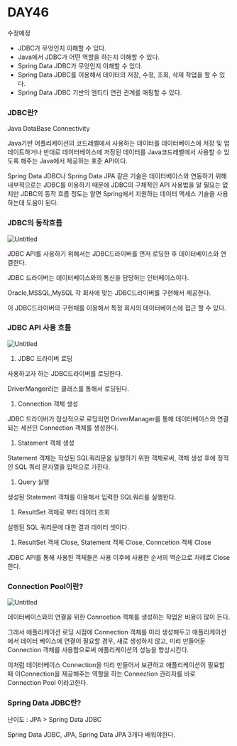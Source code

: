 # DAY46

수정예정

- JDBC가 무엇인지 이해할 수 있다.
- Java에서 JDBC가 어떤 역할을 하는지 이해할 수 있다.
- Spring Data JDBC가 무엇인지 이해할 수 있다.
- Spring Data JDBC를 이용해서 데이터의 저장, 수정, 조회, 삭제 작업을 할 수 있다.
- Spring Data JDBC 기반의 엔티티 연관 관계를 매핑할 수 있다.

### JDBC란?

Java DataBase Connectivity

Java기반 어플리케이션의 코드레벨에서 사용하는 데이터를 데이터베이스에 저장 및 업데이트하거나 반대로 데이터베이스에 저장된 데이터를 Java코드레벨에서 사용할 수 있도록 해주는 Java에서 제공하는 표준 API이다.

Spring Data JDBC나 Spring Data JPA 같은 기술은 데이터베이스와 연동하기 위해 내부적으로는 JDBC를 이용하기 때문에 JDBC의 구체적인 API 사용법을 알 필요는 없지만 JDBC의 동작 흐름 정도는 알면 Spring에서 지원하는 데이터 액세스 기술을 사용하는데 도움이 된다.

### JDBC의 동작흐름

![Untitled](https://s3-us-west-2.amazonaws.com/secure.notion-static.com/a6af3fe3-66d3-40bb-937f-88a08915c07a/Untitled.png)

JDBC API를 사용하기 위해서는 JDBC드라이버를 먼저 로딩한 후 데이터베이스와 연결한다.

JDBC 드라이버는 데이터베이스와의 통신을 담당하는 인터페이스이다.

Oracle,MSSQL,MySQL 각 회사에 맞는 JDBC드라이버를 구현해서 제공한다.

이 JDBC드라이버의 구현체를 이용해서 특정 회사의 데이터베이스에 접근 할 수 있다.

### JDBC API 사용 흐름

![Untitled](https://s3-us-west-2.amazonaws.com/secure.notion-static.com/e5b16fdc-0191-4e6f-992e-6914f95e1da3/Untitled.png)

1. JDBC 드라이버 로딩

사용하고자 하는 JDBC드라이버를 로딩한다.

DriverManger라는 클래스를 통해서 로딩된다.

1. Connection 객체 생성

JDBC 드라이버가 정상적으로 로딩되면 DriverManager를 통해 데이터베이스와 연결되는 세션인 Connection 객체를 생성한다.

1. Statement 객체 생성

Statement 객체는 작성된 SQL쿼리문을 실행하기 위한 객체로써, 객체 생성 후에 정적인 SQL 쿼리 문자열을 입력으로 가진다.

1. Query 실행

생성된 Statement 객체를 이용해서 입력한 SQL쿼리를 실행한다.

1. ResultSet 객체로 부터 데이터 조회

실행된 SQL 쿼리문에 대한 결과 데이터 셋이다.

1. ResultSet 객체 Close, Statement 객체 Close, Conncetion 객체 Close

JDBC API를 통해 사용된 객체들은 사용 이후에 사용한 순서의 역순으로 차례로 Close한다.

### Connection Pool이란?

![Untitled](https://s3-us-west-2.amazonaws.com/secure.notion-static.com/c0fc8ff0-c5dc-4dee-b649-c1c37db940ae/Untitled.png)

데이터베이스와의 연결을 위한 Conncetion 객체를 생성하는 작업은 비용이 많이 든다.

그래서 애플리케이션 로딩 시점에 Connection 객체를 미리 생성해두고 애플리케이션에서 데이터 베이스에 연결이 필요할 경우, 새로 생성하지 않고, 미리 만들어둔 Connection 객체를 사용함으로써 애플리케이션의 성능을 향상시킨다.

이처럼 데이터베이스 Connection을 미리 만들어서 보관하고 애플리케이션이 필요할 때 이Connection을 제공해주는 역할을 하는 Connection 관리자를 바로 Connection Pool 이라고한다.

### Spring Data JDBC란?

난이도 : JPA > Spring Data JDBC

Spring Data JDBC, JPA, Spring Data JPA 3개다 배워야한다.
